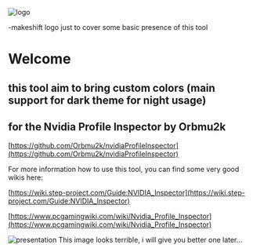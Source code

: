 ![logo](https://cdn.discordapp.com/attachments/813523588127916082/814940012143181834/unknown.png) 

-makeshift logo just to cover some basic presence of this tool 

# Welcome

## this tool aim to bring custom colors (main support for dark theme for night usage)

## for the Nvidia Profile Inspector by Orbmu2k

[https://github.com/Orbmu2k/nvidiaProfileInspector](https://github.com/Orbmu2k/nvidiaProfileInspector)

For more information how to use this tool, you can find some very good wikis here:

[https://wiki.step-project.com/Guide:NVIDIA_Inspector](https://wiki.step-project.com/Guide:NVIDIA_Inspector)

[https://www.pcgamingwiki.com/wiki/Nvidia_Profile_Inspector](https://www.pcgamingwiki.com/wiki/Nvidia_Profile_Inspector)

![presentation](https://cdn.discordapp.com/attachments/813523588127916082/814189537970487382/unknown.png)
This image looks terrible, i will give you better one later...
